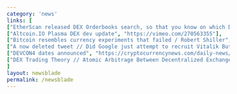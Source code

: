 ```yaml
---
category: 'news'
links: [
["EtherScan released DEX Orderbooks search, so that you know on which DEX to find best rates for your token", "https://etherscan.io/orderbooks"],
["Altcoin.IO Plasma DEX dev update", "https://vimeo.com/270563355"],
["Bitcoin resembles currency experiments that failed / Robert Shiller", "https://finance.yahoo.com/news/bitcoin-resembles-currency-experiments-failed-232009874.html"],
["A now deleted tweet // Did Google just attempt to recruit Vitalik Buterin?", "http://cryptonewsreview.com/did-google-just-attempt-to-recruit-the-co-founder-of-ethereum/"],
["DEVCON4 dates announced", "https://cryptocurrencynews.com/daily-news/ethereum-news/ethereum-announces-devcon4/"],
["DEX Trading Theory // Atomic Arbitrage Between Decentralized Exchanges", "https://rados.io/atomic-arbitrage-between-decentralized-exchanges/"]
]
layout: newsblade
permalink: /newsblade
---
```

